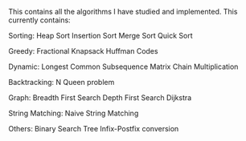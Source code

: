 This contains all the algorithms I have studied and implemented.
This currently contains:

Sorting:
	Heap Sort
	Insertion Sort
	Merge Sort
	Quick Sort

Greedy:
	Fractional Knapsack
	Huffman Codes

Dynamic:
	Longest Common Subsequence
	Matrix Chain Multiplication

Backtracking:
	N Queen problem

Graph:
	Breadth First Search
	Depth First Search
	Dijkstra

String Matching:
	Naive String Matching

Others:
	Binary Search Tree
	Infix-Postfix conversion
